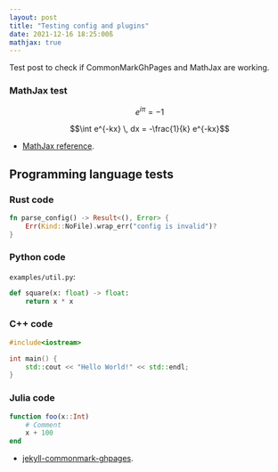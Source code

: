 ```yaml
---
layout: post
title: "Testing config and plugins"
date: 2021-12-16 18:25:00ß
mathjax: true
---
```


Test post to check if CommonMarkGhPages and MathJax are working.

### MathJax test

$$e^{i \pi} = -1$$

$$\int e^{-kx} \, dx = -\frac{1}{k} e^{-kx}$$

- [MathJax reference](https://www.mathjax.org).

## Programming language tests

### Rust code

```rust
fn parse_config() -> Result<(), Error> {
    Err(Kind::NoFile).wrap_err("config is invalid")?
}
```

### Python code

`examples/util.py`:

```python
def square(x: float) -> float:
    return x * x
```

### C++ code

```cpp
#include<iostream>

int main() {
    std::cout << "Hello World!" << std::endl;
}
```

### Julia code

```julia
function foo(x::Int)
    # Comment
    x + 100
end
```

- [jekyll-commonmark-ghpages](https://github.com/github/jekyll-commonmark-ghpages).
